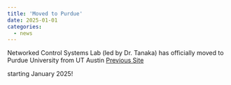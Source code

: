 ```yaml
---
title: 'Moved to Purdue'
date: 2025-01-01
categories:
  - news
---
```


Networked Control Systems Lab (led by Dr. Tanaka) has officially moved to Purdue University from UT Austin <a href="https://sites.utexas.edu/tanaka/">Previous Site</a></p> starting January 2025!
